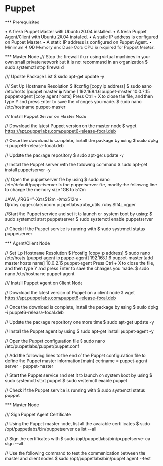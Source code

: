 # Puppet

*** Prerequisites

• A fresh Puppet Master with Ubuntu 20.04 installed.
• A fresh Puppet Agent/Client with Ubuntu 20.04 installed.
• A static IP address  is configured on Puppet Master.
• A static IP address  is configured on Puppet Agent.
• Minimum 4 GB Memory and Dual-Core CPU is required for Puppet Master.


*** Master Node
/// Stop the firewall if u r using virtual machines in your own small private network but it is not recommand in an organization
$ sudo systemctl stop firewalld

/// Update Package List
$ sudo apt-get update -y

/// Set Up Hostname Resolution
$ ifconfig   [copy ip address]
$ sudo nano /etc/hosts
[puppet master ip       Name  ]
   192.168.1.6      puppet-master
   10.0.2.15        puppet-agent       [copy agent hosts] 
Press Ctrl + X to close the file, and then type Y and press Enter to save the changes you made.
$ sudo nano /etc/hostname
puppet-master

/// Install Puppet Server on Master Node

// Download the latest Puppet version on the master node
$ wget https://apt.puppetlabs.com/puppet6-release-focal.deb

// Once the download is complete, install the package by using
$ sudo dpkg -i puppet6-release-focal.deb

// Update the package repository
$ sudo apt-get update -y

// Install the Puppet server with the following command
$ sudo apt-get install puppetserver -y

/// Open the puppetserver file by using 
$ sudo nano /etc/default/puppetserver
In the puppetserver file, modify the following line to change the memory size 1GB to 512m

JAVA_ARGS="-Xms512m -Xmx512m -Djruby.logger.class=com.puppetlabs.jruby_utils.jruby.Slf4jLogger

//Start the Puppet service and set it to launch on system boot by using:
$ sudo systemctl start puppetserver
$ sudo systemctl enable puppetserver

// Check if the Puppet service is running with
$ sudo systemctl status puppetserver


*** Agent/Client Node


// Set Up Hostname Resolution
$ ifconfig   [copy ip address]
$ sudo nano /etc/hosts
[puppet agent ip   puppe-agent]
   192.168.1.6     puppet-master  [add master hosts name] 
   10.0.2.15       puppet-agent
Press Ctrl + X to close the file, and then type Y and press Enter to save the changes you made.
$ sudo nano /etc/hostname
puppet-agent

/// Install Puppet Agent on Client Node

// Download the latest version of Puppet on a client node
$ wget https://apt.puppetlabs.com/puppet6-release-focal.deb

// Once the download is complete, install the package by using
$ sudo dpkg -i puppet6-release-focal.deb

// Update the package repository one more time
$ sudo apt-get update -y

// Install the Puppet agent by using
$ sudo apt-get install puppet-agent -y

// Open the Puppet configuration file
$ sudo nano /etc/puppetlabs/puppet/puppet.conf

// Add the following lines to the end of the Puppet configuration file to define the Puppet master information
[main]
certname = puppet-agent
server = puppet-master

// Start the Puppet service and set it to launch on system boot by using
$ sudo systemctl start puppet
$ sudo systemctl enable puppet

// Check if the Puppet service is running with
$ sudo systemctl status puppet


*** Master Node


/// Sign Puppet Agent Certificate

// Using the Puppet master node, list all the available certificates
$ sudo /opt/puppetlabs/bin/puppetserver ca list --all

// Sign the certificates with
$ sudo /opt/puppetlabs/bin/puppetserver ca sign --all

// Use the following command to test the communication between the master and client nodes
$ sudo /opt/puppetlabs/bin/puppet agent --test
